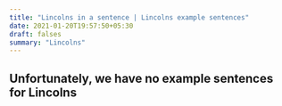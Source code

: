 ```yaml
---
title: "Lincolns in a sentence | Lincolns example sentences"
date: 2021-01-20T19:57:50+05:30
draft: falses
summary: "Lincolns"
---
```

## Unfortunately, we have no example sentences for Lincolns                 
